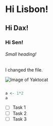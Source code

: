 # Hi Lisbon!
## Hi Dax!
### Hi Sen!
###### Small heading!
I changed the file.

![Image of Yaktocat](https://octodex.github.com/images/yaktocat.png)

``` r

a <- 1*2
a


```
- [ ] Task 1
- [ ] Task 2
- [ ] Task 3
